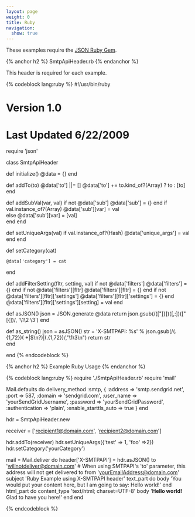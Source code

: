 ```yaml
---
layout: page
weight: 0
title: Ruby
navigation:
  show: true
---
```


These examples require the [JSON Ruby Gem](http://json.rubyforge.org/).

{% anchor h2 %}
SmtpApiHeader.rb 
{% endanchor %}

This header is required for each example.


{% codeblock lang:ruby %}
#!/usr/bin/ruby
# Version 1.0
# Last Updated 6/22/2009
require 'json'
 
class SmtpApiHeader
 
  def initialize()
    @data = {}
  end  
 
  def addTo(to)
    @data['to'] ||= []
    @data['to'] += to.kind_of?(Array) ? to : [to]
  end 
 
  def addSubVal(var, val)
    if not @data['sub']
      @data['sub'] = {}
    end
    if val.instance_of?(Array)
      @data['sub'][var] = val  
    else
      @data['sub'][var] = [val]    
    end
  end
 
  def setUniqueArgs(val)
    if val.instance_of?(Hash)
      @data['unique_args'] = val
    end
  end
 
  def setCategory(cat)
 
    @data['category'] = cat
  end
 
  def addFilterSetting(fltr, setting, val)
    if not @data['filters']
      @data['filters'] = {}
    end
    if not @data['filters'][fltr]
      @data['filters'][fltr] = {}
    end
    if not @data['filters'][fltr]['settings']
      @data['filters'][fltr]['settings'] = {}
    end
    @data['filters'][fltr]['settings'][setting] = val
  end
 
  def asJSON()
    json = JSON.generate @data
    return json.gsub(/(["\]}])([,:])(["\[{])/, '\\1\\2 \\3')
  end
 
  def as_string()
    json  = asJSON()
    str = 'X-SMTPAPI: %s' % json.gsub(/(.{1,72})( +|$\n?)|(.{1,72})/,"\\1\\3\n")
    return str    
  end
 
end
{% endcodeblock %}

 
{% anchor h2 %}
Example Ruby Usage 
{% endanchor %}

{% codeblock lang:ruby %}
require './SmtpApiHeader.rb'
require 'mail'
 
Mail.defaults do
  delivery_method :smtp, { :address   => 'smtp.sendgrid.net',
                           :port      => 587,
                           :domain    => 'sendgrid.com',
                           :user_name => 'yourSendGridUsername', 
                           :password  => 'yourSendGridPassword',
                           :authentication => 'plain',
                           :enable_starttls_auto => true }
end
      
hdr = SmtpApiHeader.new
 
receiver = ['recipient1@domain.com', 'recipient2@domain.com']
 
hdr.addTo(receiver)
hdr.setUniqueArgs({'test' => 1, 'foo' =>2})
hdr.setCategory('yourCategory')

mail = Mail.deliver do
  header['X-SMTPAPI'] =  hdr.asJSON()
  to 'willnotdeliver@domain.com' # When using SMTPAPI's 'to' parameter, this address will not get delivered to
  from 'yourEmailAddress@domain.com'
  subject 'Ruby Example using X-SMTPAPI header'
  text_part do
    body 'You would put your content here, but I am going to say: Hello world!'
  end
  html_part do
    content_type 'text/html; charset=UTF-8'
    body '<b>Hello world!</b><br>Glad to have you here!'
  end
end

{% endcodeblock %}


